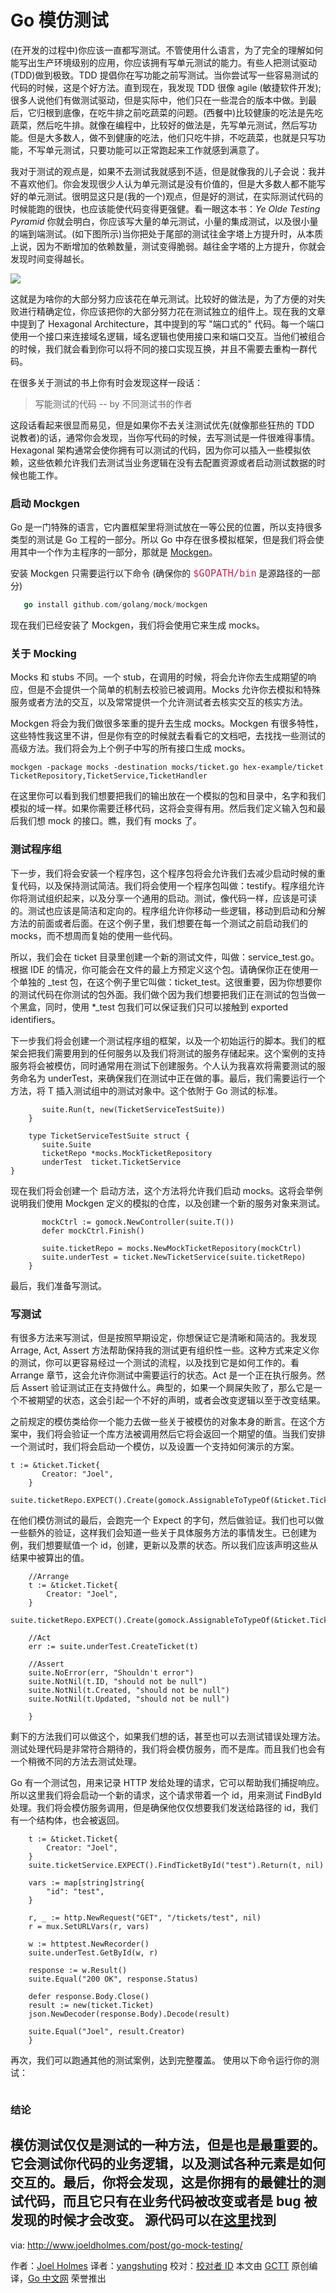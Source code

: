 Go 模仿测试
=========
(在开发的过程中)你应该一直都写测试。不管使用什么语言，为了完全的理解如何能写出生产环境级别的应用，你应该拥有写单元测试的能力。有些人把测试驱动(TDD)做到极致。TDD 提倡你在写功能之前写测试。当你尝试写一些容易测试的代码的时候，这是个好方法。直到现在，我发现 TDD 很像 agile (敏捷软件开发); 很多人说他们有做测试驱动，但是实际中，他们只在一些混合的版本中做。到最后，它归根到底像，在吃牛排之前吃蔬菜的问题。(西餐中)比较健康的吃法是先吃蔬菜，然后吃牛排。就像在编程中，比较好的做法是，先写单元测试，然后写功能。但是大多数人，做不到健康的吃法，他们只吃牛排，不吃蔬菜，也就是只写功能，不写单元测试，只要功能可以正常跑起来工作就感到满意了。

我对于测试的观点是，如果不去测试我就感到不适，但是就像我的儿子会说：我并不喜欢他们。你会发现很少人认为单元测试是没有价值的，但是大多数人都不能写好的单元测试。很明显这只是(我的一个)观点，但是好的测试，在实际测试代码的时候能跑的很快，也应该能使代码变得更强健。看一眼这本书：*Ye Olde Testing Pyramid* 你就会明白，你应该写大量的单元测试，小量的集成测试，以及很小量的端到端测试。(如下图所示)当你把处于尾部的测试往金字塔上方提升时，从本质上说，因为不断增加的依赖数量，测试变得脆弱。越往金字塔的上方提升，你就会发现时间变得越长。

![](https://raw.githubusercontent.com/studygolang/gctt-images/master/go-mock-testing/testing-pyramid.png)

这就是为啥你的大部分努力应该花在单元测试。比较好的做法是，为了方便的对失败进行精确定位，你应该把你的大部分努力花在测试独立的组件上。现在我的文章中提到了 Hexagonal Architecture，其中提到的写 "端口式的" 代码。每一个端口使用一个接口来连接域名逻辑，域名逻辑也使用接口来和端口交互。当他们被组合的时候，我们就会看到你可以将不同的接口实现互换，并且不需要去重构一群代码。

在很多关于测试的书上你有时会发现这样一段话：

>写能测试的代码
> -- by 不同测试书的作者

这段话看起来很显而易见，但是如果你不去关注测试优先(就像那些狂热的 TDD 说教者)的话，通常你会发现，当你写代码的时候，去写测试是一件很难得事情。Hexagonal 架构通常会使你拥有可以测试的代码，因为你可以插入一些模拟依赖，这些依赖允许我们去测试当业务逻辑在没有去配置资源或者启动测试数据的时候也能工作。

### 启动 Mockgen

Go 是一门特殊的语言，它内置框架里将测试放在一等公民的位置，所以支持很多类型的测试是 Go 工程的一部分。所以 Go 中存在很多模拟框架，但是我们将会使用其中一个作为主程序的一部分，那就是 [Mockgen](https://github.com/golang/mock)。

安装 Mockgen 只需要运行以下命令 (确保你的 <font color="#c52950" size=4>`$GOPATH/bin`</font> 是源路径的一部分)

```go get github.com/golang/mock/gomock
   go install github.com/golang/mock/mockgen
```

现在我们已经安装了 Mockgen，我们将会使用它来生成 mocks。

### 关于 Mocking

Mocks 和 stubs 不同。一个 stub，在调用的时候，将会允许你去生成期望的响应，但是不会提供一个简单的机制去校验已被调用。Mocks 允许你去模拟和特殊服务或者方法的交互，以及常常提供一个允许测试者去核实交互的核实方法。

Mockgen 将会为我们做很多笨重的提升去生成 mocks。Mockgen 有很多特性，这些特性我这里不讲，但是你有空的时候就去看看它的文档吧，去找找一些测试的高级方法。我们将会为上个例子中写的所有接口生成 mocks。

    mockgen -package mocks -destination mocks/ticket.go hex-example/ticket TicketRepository,TicketService,TicketHandler

在这里你可以看到我们想要把我们的输出放在一个模拟的包和目录中，名字和我们模拟的域一样。如果你需要迁移代码，这将会变得有用。然后我们定义输入包和最后我们想 mock 的接口。瞧，我们有 mocks 了。

### 测试程序组

下一步，我们将会安装一个程序包，这个程序包将会允许我们去减少启动时候的重复代码，以及保持测试简洁。我们将会使用一个程序包叫做：testify。程序组允许你将测试组织起来，以及分享一个通用的启动。测试，像代码一样，应该是可读的。测试也应该是简洁和定向的。程序组允许你移动一些逻辑，移动到启动和分解方法的前面或者后面。在这个例子里，我们想要在每一个测试之前启动我们的 mocks，而不想周而复始的使用一些代码。

所以，我们会在 ticket 目录里创建一个新的测试文件，叫做：service_test.go。根据 IDE 的情况，你可能会在文件的最上方预定义这个包。请确保你正在使用一个单独的 _test 包，在这个例子里它叫做：ticket_test。这很重要，因为你想要你的测试代码在你测试的包外面。我们做个因为我们想要把我们正在测试的包当做一个黑盒，同时，使用 *_test 包我们可以保证我们只可以接触到 exported identifiers。

下一步我们将会创建一个测试程序组的框架，以及一个初始运行的脚本。我们的框架会把我们需要用到的任何服务以及我们将测试的服务存储起来。这个案例的支持服务将会被模仿，同时通常用在测试下创建服务。个人认为我喜欢将需要测试的服务命名为 underTest，来确保我们在测试中正在做的事。最后，我们需要运行一个方法，将 T 插入测试组中的测试对象中。这个依附于 Go 测试的标准。

```func TestTicketServiceSuite(t *testing.T) {
	   suite.Run(t, new(TicketServiceTestSuite))
    }

    type TicketServiceTestSuite struct {
	   suite.Suite
	   ticketRepo *mocks.MockTicketRepository
	   underTest  ticket.TicketService
}
```
现在我们将会创建一个 启动方法，这个方法将允许我们启动 mocks。这将会举例说明我们使用 Mockgen 定义的模拟的仓库，以及创建一个新的服务对象来测试。

```func (suite *TicketServiceTestSuite) SetupTest() {
	   mockCtrl := gomock.NewController(suite.T())
	   defer mockCtrl.Finish()

	   suite.ticketRepo = mocks.NewMockTicketRepository(mockCtrl)
	   suite.underTest = ticket.NewTicketService(suite.ticketRepo)
    }
```
最后，我们准备写测试。

### 写测试

有很多方法来写测试，但是按照早期设定，你想保证它是清晰和简洁的。我发现 Arrage, Act, Assert 方法帮助保持我的测试更有组织性一些。这种方式来定义你的测试，你可以更容易经过一个测试的流程，以及找到它是如何工作的。看 Arrange 章节，这会允许你测试中需要运行的状态。Act 是一个正在执行服务。然后 Assert 验证测试正在支持做什么。典型的，如果一个屙屎失败了，那么它是一个不被期望的状态，这会引起一个不好的声明，或者会改变逻辑以至于改变结果。

之前规定的模仿类给你一个能力去做一些关于被模仿的对象本身的断言。在这个方案中，我们将会验证一个库方法被调用然后它将会返回一个期望的值。当我们安排一个测试时，我们将会启动一个模仿，以及设置一个支持如何演示的方案。

```
t := &ticket.Ticket{
       Creator: "Joel",
    }
    suite.ticketRepo.EXPECT().Create(gomock.AssignableToTypeOf(&ticket.Ticket{})).Return(nil)
```
在他们模仿测试的最后，会跑完一个 Expect 的字句，然后做验证。我们也可以做一些额外的验证，这样我们会知道一些关于具体服务方法的事情发生。已创建为例，我们想要赋值一个 id，创建，更新以及票的状态。所以我们应该声明这些从结果中被算出的值。

```func (suite *TicketServiceTestSuite) TestCreate() {
	//Arrange
	t := &ticket.Ticket{
		Creator: "Joel",
	}
	suite.ticketRepo.EXPECT().Create(gomock.AssignableToTypeOf(&ticket.Ticket{})).Return(nil)

	//Act
	err := suite.underTest.CreateTicket(t)

	//Assert
	suite.NoError(err, "Shouldn't error")
	suite.NotNil(t.ID, "should not be null")
	suite.NotNil(t.Created, "should not be null")
	suite.NotNil(t.Updated, "should not be null")

    }
```

剩下的方法我们可以做这个，如果我们想的话，甚至也可以去测试错误处理方法。测试处理代码是非常符合期待的，我们将会模仿服务，而不是库。而且我们也会有一个稍微不同的方法去测试处理。

Go 有一个测试包，用来记录 HTTP 发给处理的请求，它可以帮助我们捕捉响应。所以这里我们将会启动一个新的请求，这个请求带着一个 id，用来测试 FindById 处理。我们将会模仿服务调用，但是确保他仅仅想要我们发送给路径的 id，我们有一个结构体，也会被返回。

```func (suite *TicketHandlerTestSuite) TestFindTicketById() {
	t := &ticket.Ticket{
		Creator: "Joel",
	}
	suite.ticketService.EXPECT().FindTicketById("test").Return(t, nil)

	vars := map[string]string{
		"id": "test",
	}

	r, _ := http.NewRequest("GET", "/tickets/test", nil)
	r = mux.SetURLVars(r, vars)

	w := httptest.NewRecorder()
	suite.underTest.GetById(w, r)

	response := w.Result()
	suite.Equal("200 OK", response.Status)

	defer response.Body.Close()
	result := new(ticket.Ticket)
	json.NewDecoder(response.Body).Decode(result)

	suite.Equal("Joel", result.Creator)
    }
```

 再次，我们可以跑通其他的测试案例，达到完整覆盖。
 使用以下命令运行你的测试：
```go test ./..
```

### 结论
 模仿测试仅仅是测试的一种方法，但是也是最重要的。它会测试你代码的业务逻辑，以及测试各种元素是如何交互的。最后，你将会发现，这是你拥有的最健壮的测试代码，而且它只有在业务代码被改变或者是 bug 被发现的时候才会改变。
 源代码可以在[这里](https://github.com/Holmes89/hex-example/tree/testing)找到
 ----------------

via: http://www.joeldholmes.com/post/go-mock-testing/

作者：[Joel Holmes](http://www.joeldholmes.com/)
译者：[yangshuting](https://github.com/yangshuting)
校对：[校对者 ID](https://github.com/校者ID)
本文由 [GCTT](https://github.com/studygolang/GCTT) 原创编译，[Go 中文网](https://studygolang.com/) 荣誉推出